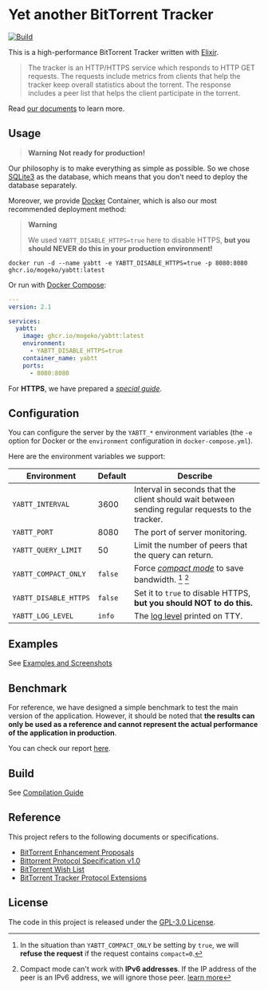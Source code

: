 # Yet another BitTorrent Tracker

[![Build](https://github.com/mogeko/yabtt/actions/workflows/build.yml/badge.svg)](https://github.com/mogeko/yabtt/actions/workflows/build.yml)

This is a high-performance BitTorrent Tracker written with [Elixir](https://elixir-lang.org).

> The tracker is an HTTP/HTTPS service which responds to HTTP GET requests. The requests include metrics from clients that help the tracker keep overall statistics about the torrent. The response includes a peer list that helps the client participate in the torrent.

Read [our documents](http://mogeko.github.io/yabtt) to learn more.

## Usage

> **Warning** **Not ready for production!**

Our philosophy is to make everything as simple as possible. So we chose [SQLite3](https://www.sqlite.org) as the database, which means that you don't need to deploy the database separately.

Moreover, we provide [Docker](https://www.docker.com/resources/what-container) Container, which is also our most recommended deployment method:

> **Warning**
>
> We used `YABTT_DISABLE_HTTPS=true` here to disable HTTPS, **but you should NEVER do this in your production environment!**

```shell
docker run -d --name yabtt -e YABTT_DISABLE_HTTPS=true -p 8080:8080 ghcr.io/mogeko/yabtt:latest
```

Or run with [Docker Compose](https://docs.docker.com/compose):

```yml
---
version: 2.1

services:
  yabtt:
    image: ghcr.io/mogeko/yabtt:latest
    environment:
      - YABTT_DISABLE_HTTPS=true
    container_name: yabtt
    ports:
      - 8080:8080
```

For **HTTPS**, we have prepared a [_special guide_](./guides/setup-https.md).

## Configuration

You can configure the server by the `YABTT_*` environment variables (the `-e` option for Docker or the `environment` configuration in `docker-compose.yml`).

Here are the environment variables we support:

| Environment           | Default | Describe                                                                                                 |
| --------------------- | ------- | -------------------------------------------------------------------------------------------------------- |
| `YABTT_INTERVAL`      | 3600    | Interval in seconds that the client should wait between sending regular requests to the tracker.         |
| `YABTT_PORT`          | 8080    | The port of server monitoring.                                                                           |
| `YABTT_QUERY_LIMIT`   | 50      | Limit the number of peers that the query can return.                                                     |
| `YABTT_COMPACT_ONLY`  | `false` | Force [_compact mode_](https://wiki.theory.org/BitTorrentTrackerExtensions) to save bandwidth. [^1] [^2] |
| `YABTT_DISABLE_HTTPS` | `false` | Set it to `true` to disable HTTPS, **but you should NOT to do this.**                                    |
| `YABTT_LOG_LEVEL`     | `info`  | The [log level](https://hexdocs.pm/logger/Logger.html#module-levels) printed on TTY.                     |

[^1]: In the situation than `YABTT_COMPACT_ONLY` be setting by `true`, we will **refuse the request** if the request contains `compact=0`.
[^2]: Compact mode can't work with **IPv6 addresses**. If the IP address of the peer is an IPv6 address, we will ignore those peer. [learn more](https://mogeko.github.io/yabtt/YaBTT.Query.Peers.html#query/2-mode)

## Examples

See [Examples and Screenshots](http://mogeko.github.io/yabtt/examples-and-screenshots.html)

## Benchmark

For reference, we have designed a simple benchmark to test the main version of the application. However, it should be noted that **the results can only be used as a reference and cannot represent the actual performance of the application in production**.

You can check our report [here](https://github.com/mogeko/yabtt/tree/master/benchmark).

## Build

See [Compilation Guide](./guides/compilation-guide.md)

## Reference

This project refers to the following documents or specifications.

- [BitTorrent Enhancement Proposals](http://bittorrent.org/beps/bep_0000.html)
- [Bittorrent Protocol Specification v1.0](https://wiki.theory.org/BitTorrentSpecification)
- [BitTorrent Wish List](https://wiki.theory.org/BitTorrentWishList)
- [BitTorrent Tracker Protocol Extensions](https://wiki.theory.org/BitTorrentTrackerExtensions)

## License

The code in this project is released under the [GPL-3.0 License](./LICENSE).
